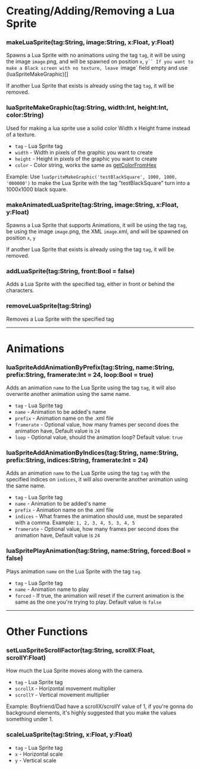 # Creating/Adding/Removing a Lua Sprite
### makeLuaSprite(tag:String, image:String, x:Float, y:Float)
Spawns a Lua Sprite with no animations using the tag `tag`, it will be using the image `image`.png, and will be spawned on position `x`, `y``
If you want to make a Black screen with no texture, leave `image` field empty and use (luaSpriteMakeGraphic)[]

If another Lua Sprite that exists is already using the tag `tag`, it will be removed.

### luaSpriteMakeGraphic(tag:String, width:Int, height:Int, color:String)
Used for making a lua sprite use a solid color Width x Height frame instead of a texture.

* `tag` - Lua Sprite tag
* `width` - Width in pixels of the graphic you want to create
* `height` - Height in pixels of the graphic you want to create
* `color` - Color string, works the same as [getColorFromHex](https://github.com/ShadowMario/FNF-PsychEngine/wiki/Lua-Script-API---General-Functions/_edit#getcolorfromhexcolorstring)

Example: Use `luaSpriteMakeGraphic('testBlackSquare', 1000, 1000, '000000')` to make the Lua Sprite with the tag "testBlackSquare" turn into a 1000x1000 black square.

### makeAnimatedLuaSprite(tag:String, image:String, x:Float, y:Float)
Spawns a Lua Sprite that supports Animations, it will be using the tag `tag`, be using the image `image`.png, the XML `image`.xml, and will be spawned on position `x`, `y`

If another Lua Sprite that exists is already using the tag `tag`, it will be removed.

### addLuaSprite(tag:String, front:Bool = false)
Adds a Lua Sprite with the specified tag, either in front or behind the characters.

### removeLuaSprite(tag:String)
Removes a Lua Sprite with the specified tag
____________________
# Animations
### luaSpriteAddAnimationByPrefix(tag:String, name:String, prefix:String, framerate:Int = 24, loop:Bool = true)
Adds an animation `name` to the Lua Sprite using the tag `tag`, it will also overwrite another animation using the same name.
* `tag` - Lua Sprite tag
* `name` - Animation to be added's name
* `prefix` - Animation name on the .xml file
* `framerate` - Optional value, how many frames per second does the animation have, Default value is `24`
* `loop` - Optional value, should the animation loop? Default value: `true`

### luaSpriteAddAnimationByIndices(tag:String, name:String, prefix:String, indices:String, framerate:Int = 24)
Adds an animation `name` to the Lua Sprite using the tag `tag` with the specified indices on `indices`, it will also overwrite another animation using the same name.
* `tag` - Lua Sprite tag
* `name` - Animation to be added's name
* `prefix` - Animation name on the .xml file
* `indices` - What frames the animation should use, must be separated with a comma. Example: `1, 2, 3, 4, 5, 3, 4, 5`
* `framerate` - Optional value, how many frames per second does the animation have, Default value is `24`

### luaSpritePlayAnimation(tag:String, name:String, forced:Bool = false)
Plays animation `name` on the Lua Sprite with the tag `tag`.

* `tag` - Lua Sprite tag
* `name` - Animation name to play
* `forced` - If true, the animation will reset if the current animation is the same as the one you're trying to play. Default value is `false`

____________________
# Other Functions
### setLuaSpriteScrollFactor(tag:String, scrollX:Float, scrollY:Float)
How much the Lua Sprite moves along with the camera.

* `tag` - Lua Sprite tag
* `scrollX` - Horizontal movement multiplier
* `scrollY` - Vertical movement multiplier

Example: Boyfriend/Dad have a scrollX/scrollY value of 1, if you're gonna do background elements, it's highly suggested that you make the values something under 1.

### scaleLuaSprite(tag:String, x:Float, y:Float)
* `tag` - Lua Sprite tag
* `x` - Horizontal scale
* `y` - Vertical scale
